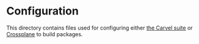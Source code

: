 # Configuration

This directory contains files used for configuring either [the Carvel suite](./carvel) or [Crossplane](./crossplane) to build packages.

